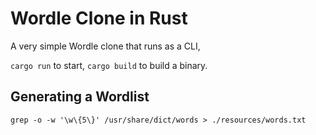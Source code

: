 # Wordle Clone in Rust

A very simple Wordle clone that runs as a CLI,

`cargo run` to start, `cargo build` to build a binary.

## Generating a Wordlist

`grep -o -w '\w\{5\}' /usr/share/dict/words > ./resources/words.txt`
